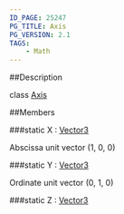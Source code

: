 ```yaml
---
ID_PAGE: 25247
PG_TITLE: Axis
PG_VERSION: 2.1
TAGS:
    - Math
---
```

##Description

class [Axis](/classes/2.2/Axis)



##Members

###static X : [Vector3](/classes/2.2/Vector3)

Abscissa unit vector (1, 0, 0)

###static Y : [Vector3](/classes/2.2/Vector3)

Ordinate unit vector (0, 1, 0)

###static Z : [Vector3](/classes/2.2/Vector3)



